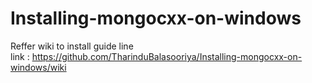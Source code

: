 # Installing-mongocxx-on-windows
Reffer wiki to install guide line<br/>
link : https://github.com/TharinduBalasooriya/Installing-mongocxx-on-windows/wiki
